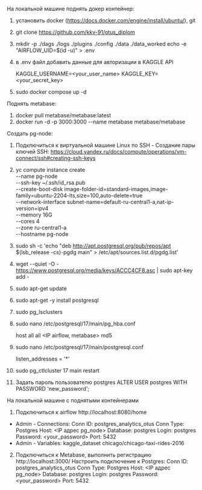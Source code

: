 На локальной машине поднять докер контейнер:
1. установить docker (https://docs.docker.com/engine/install/ubuntu/), git
2. git clone https://github.com/kkv-91/otus_diplom
3. mkdir -p ./dags ./logs ./plugins ./config ./data ./data_worked
echo -e "AIRFLOW_UID=$(id -u)" > .env
4. в .env файл добавить данные для авторизации в KAGGLE API
   
   KAGGLE_USERNAME=<your_user_name>
   KAGGLE_KEY=<your_secret_key>
5.  sudo docker compose up -d
   
Поднять metabase:
1. docker pull metabase/metabase:latest
2. docker run -d -p 3000:3000 --name metabase metabase/metabase

Создать pg-node:
1. Подключиться к виртуальной машине Linux по SSH - Создание пары ключей SSH: https://cloud.yandex.ru/docs/compute/operations/vm-connect/ssh#creating-ssh-keys
2. yc compute instance create \
    --name pg-node \
    --ssh-key ~/.ssh/id_rsa.pub \
    --create-boot-disk image-folder-id=standard-images,image-family=ubuntu-2204-lts,size=100,auto-delete=true \
    --network-interface subnet-name=default-ru-central1-a,nat-ip-version=ipv4 \
    --memory 16G \
    --cores 4 \
    --zone ru-central1-a \
    --hostname pg-node
3. sudo sh -c 'echo "deb http://apt.postgresql.org/pub/repos/apt $(lsb_release -cs)-pgdg main" > /etc/apt/sources.list.d/pgdg.list'
4. wget --quiet -O - https://www.postgresql.org/media/keys/ACCC4CF8.asc | sudo apt-key add -
5. sudo apt-get update
6. sudo apt-get -y install postgresql
7. sudo pg_lsclusters 
8. sudo nano /etc/postgresql/17/main/pg_hba.conf
  
    host    all             all              <IP airflow, metabase>                       md5

9. sudo nano /etc/postgresql/17/main/postgresql.conf
        
    listen_addresses = '*'
   
10. sudo pg_ctlcluster 17 main restart

5. Задать пароль пользователю postgres
ALTER USER postgres WITH PASSWORD 'new_password';

На локальной машине с поднятыми контейнерами
1. Подключиться к airflow
http://localhost:8080/home
- Admin - Connections: Conn ID: postgres_analytics_otus
			Conn Type: Postgres
			Host: <IP адрес pg_node>
			Database: postgres
			Login: postgres
  			Password: <your_password>
			Port: 5432
- Admin - Variables: kaggle_dataset
			chicago/chicago-taxi-rides-2016

2. Подключиться к Metabase, выполнить регистрацию
http://localhost:3000/
Настроить подключение к Postgres:
			Conn ID: postgres_analytics_otus
			Conn Type: Postgres
			Host: <IP адрес pg_node>
			Database: postgres
			Login: postgres
  			Password: <your_password>
			Port: 5432
